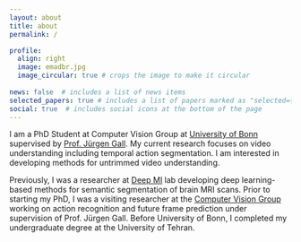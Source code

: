 ```yaml
---
layout: about
title: about
permalink: /

profile:
  align: right
  image: emadbr.jpg
  image_circular: true # crops the image to make it circular
  
news: false  # includes a list of news items
selected_papers: true # includes a list of papers marked as "selected={true}"
social: true  # includes social icons at the bottom of the page
---
```



I am a PhD Student at Computer Vision Group at [University of Bonn](https://www.uni-bonn.de/en/home?set_language=en)
supervised by [Prof. Jürgen Gall](https://pages.iai.uni-bonn.de/gall_juergen/).
My current research focuses on video understanding including temporal action segmentation. I am interested in developing
methods for untrimmed video understanding.

Previously, I was a researcher at [Deep MI](https://deep-mi.org/) lab developing deep learning-based methods
for semantic segmentation of brain MRI scans. Prior to starting my PhD, I was a visiting researcher at
the [Computer Vision Group](https://pages.iai.uni-bonn.de/gall_juergen/)
working on action recognition and future frame prediction under supervision of Prof. Jürgen Gall.
Before University of Bonn, I completed my undergraduate degree at the University of Tehran.
